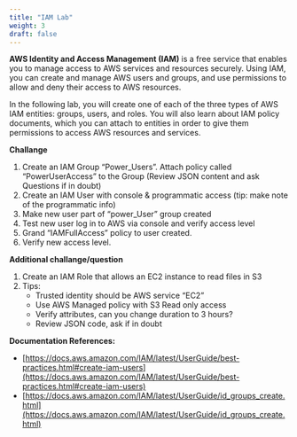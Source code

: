 ```yaml
---
title: "IAM Lab"
weight: 3
draft: false
---
```


**AWS Identity and Access Management (IAM)** is a free service that enables
you to manage access to AWS services and resources securely. Using IAM,
you can create and manage AWS users and groups, and use permissions to
allow and deny their access to AWS resources. 

In the following lab, you will create one of each of the three types of
AWS IAM entities: groups, users, and roles. You will also learn about
IAM policy documents, which you can attach to entities in order to give
them permissions to access AWS resources and services.

**Challange**

1. Create an IAM Group “Power_Users”. 
	Attach policy called “PowerUserAccess” to the Group
	(Review JSON content and ask Questions if in doubt)
2. Create an IAM User with console & programmatic	access (tip: make note of the programmatic info)
3. Make new user part of “power_User” group created
4. Test new user log in to AWS via console and verify access level
5. Grand “IAMFullAccess” policy to user created.
6. Verify new access level.

**Additional challange/question**

1. Create an IAM Role that allows an EC2 instance to read files in S3
2. Tips:
	* Trusted identity should be AWS service “EC2”
	* Use AWS Managed policy with S3 Read only access
	* Verify attributes, can you change duration to 3 hours?
	* Review JSON code, ask if in doubt

**Documentation References:**

* [https://docs.aws.amazon.com/IAM/latest/UserGuide/best-practices.html#create-iam-users](https://docs.aws.amazon.com/IAM/latest/UserGuide/best-practices.html#create-iam-users)
* [https://docs.aws.amazon.com/IAM/latest/UserGuide/id_groups_create.html](https://docs.aws.amazon.com/IAM/latest/UserGuide/id_groups_create.html)
